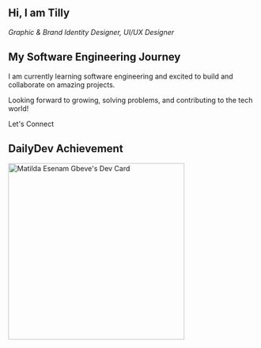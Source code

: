 ## Hi, I am Tilly
*Graphic & Brand Identity Designer, UI/UX Designer*
## My Software Engineering Journey
I am currently learning software engineering and excited to build and collaborate on amazing projects. 

Looking forward to growing, solving problems, and contributing to the tech world!

Let's Connect
## DailyDev Achievement 
<a href="https://app.daily.dev/matildaesenamgbeve"><img src="https://api.daily.dev/devcards/v2/MA1B2o3ckMjPkKaX5wFQh.png?type=default&r=bsj" width="356" alt="Matilda Esenam Gbeve's Dev Card"/></a>
